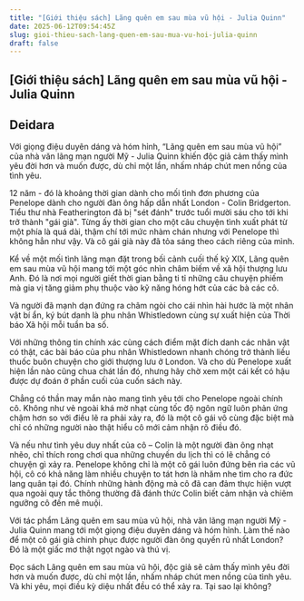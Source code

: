 ```yaml
---
title: "[Giới thiệu sách] Lãng quên em sau mùa vũ hội - Julia Quinn"
date: 2025-06-12T09:54:45Z
slug: gioi-thieu-sach-lang-quen-em-sau-mua-vu-hoi-julia-quinn
draft: false
---
```


## [Giới thiệu sách] Lãng quên em sau mùa vũ hội - Julia Quinn

## Deidara

Với  giọng điệu duyên dáng và hóm hỉnh, “Lãng quên em sau mùa vũ hội” của  nhà văn lãng mạn người Mỹ - Julia Quinn khiến độc giả cảm thấy mình yêu  đời hơn và muốn được, dù chỉ một lần, nhấm nháp chút men nồng của tình  yêu.

  
 12  năm - đó là khoảng thời gian dành cho mối tình đơn phương của Penelope  dành cho người đàn ông hấp dẫn nhất London - Colin Bridgerton. Tiểu thư  nhà Featherington đã bị "sét đánh" trước tuổi mười sáu cho tới khi trở  thành "gái già". Từng ấy thời gian cho một câu chuyện tình xuất phát từ  một phía là quá dài, thậm chí tới mức nhàm chán nhưng với Penelope thì  không hẳn như vậy. Và cô gái già này đã tỏa sáng theo cách riêng của  mình.


Kể  về một mối tình lãng mạn đặt trong bối cảnh cuối thế kỷ XIX, Lãng quên  em sau mùa vũ hội mang tới một góc nhìn châm biếm về xã hội thượng lưu  Anh. Đó là nơi mọi người giết thời gian bằng ti tỉ những câu chuyện  phiếm mà gia vị tăng giảm phụ thuộc vào kỹ năng hóng hớt của các bà các  cô.

Và  người đã mạnh dạn đứng ra châm ngòi cho cái nhìn hài hước là một nhân  vật bí ẩn, ký bút danh là phu nhân Whistledown cùng sự xuất hiện của  Thời báo Xã hội mỗi tuần ba số.


Với  những thông tin chính xác cùng cách điểm mặt đích danh các nhân vật có  thật, các bài báo của phu nhân Whistledown nhanh chóng trở thành liều  thuốc buôn chuyện cho giới thượng lưu ở London. Và cho dù Penelope xuất  hiện lần nào cũng chua chát lần đó, nhưng hãy chờ xem một cái kết có hậu  được dự đoán ở phần cuối của cuốn sách này.

Chẳng  có thần may mắn nào mang tình yêu tới cho Penelope ngoài chính cô.  Không như vẻ ngoài khá mờ nhạt cùng tốc độ ngôn ngữ luôn phản ứng chậm  hơn so với điều lẽ ra phải xảy ra, đó là một cô gái vô cùng đặc biệt mà  chỉ có những người nào thật hiểu cô mới cảm nhận rõ điều đó.

Và  nếu như tình yêu duy nhất của cô – Colin là một người đàn ông nhạt  nhẽo, chỉ thích rong chơi qua những chuyến du lịch thì có lẽ chẳng có  chuyện gì xảy ra. Penelope không chỉ là một cô gái luôn đứng bên rìa các  vũ hội, cô có khả năng làm nhiều chuyện to tát hơn là nhăm nhe tìm cho  ra đức lang quân tại đó. Chính những hành động mà cô đã can đảm thực  hiện vượt qua ngoài quy tắc thông thường đã đánh thức Colin biết cảm  nhận và chiêm ngưỡng cô đến mê muội.

Với  tác phẩm Lãng quên em sau mùa vũ hội, nhà văn lãng mạn người Mỹ - Julia  Quinn mang tới một giọng điệu duyên dáng và hóm hỉnh. Làm thế nào để  một cô gái già chinh phục được người đàn ông quyến rũ nhất London? Đó là  một giấc mơ thật ngọt ngào và thú vị.

Đọc  sách Lãng quên em sau mùa vũ hội, độc giả sẽ cảm thấy mình yêu đời hơn  và muốn được, dù chỉ một lần, nhấm nháp chút men nồng của tình yêu. Và  khi yêu, mọi điều kỳ diệu nhất đều có thể xảy ra. Tại sao lại không?